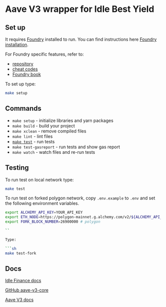 # Aave V3 wrapper for Idle Best Yield

## Set up

It requires [Foundry](https://github.com/gakonst/foundry) installed to run. You can find instructions here [Foundry installation](https://github.com/gakonst/foundry#installation).

For Foundry specific features, refer to:

-   [repository](https://github.com/gakonst/foundry)
-   [cheat codes](https://github.com/gakonst/foundry/tree/master/forge#cheat-codes)
-   [Foundry book](https://onbjerg.github.io/foundry-book/index.html)

To set up type:

```bash
make setup
```

## Commands

-   `make setup` - initialize libraries and yarn packages
-   `make build` - build your project
-   `make xclean` - remove compiled files
-   `make lint` - lint files
-   [`make test`](#testing) - run tests
-   `make test-gasreport` - run tests and show gas report
-   `make watch` - watch files and re-run tests

## Testing

To run test on local network type:

```sh
make test
```

To run test on forked polygon network, copy `.env.example` to `.env` and set the following environment variables.

````sh
export ALCHEMY_API_KEY=YOUR_API_KEY
export ETH_NODE=https://polygon-mainnet.g.alchemy.com/v2/${ALCHEMY_API_KEY}
export FORK_BLOCK_NUMBER=26900000 # polygon

``

Type:

```sh
make test-fork
````

## Docs

[Idle Finance docs](https://docs.idle.finance/developers/best-yield/)

[GitHub aave-v3-core](https://github.com/aave/aave-v3-core)

[Aave V3 docs](https://docs.aave.com/developers/getting-started/v3-overview)
